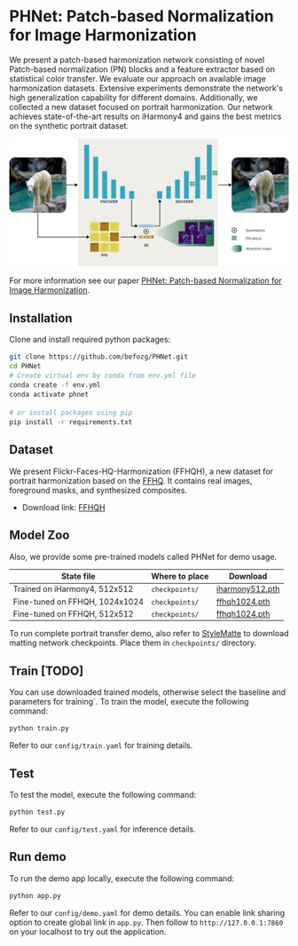 # PHNet: Patch-based Normalization for Image Harmonization

We present a patch-based harmonization network consisting of novel Patch-based normalization (PN) blocks and a feature extractor based on statistical color transfer. We evaluate our approach on available image harmonization datasets. Extensive experiments demonstrate the network's high generalization capability for different domains. Additionally, we collected a new dataset focused on portrait harmonization. Our network achieves state-of-the-art results on iHarmony4 and gains the best metrics on the synthetic portrait dataset.

![example](assets/scheme.jpg)

For more information see our paper [PHNet: Patch-based Normalization for Image Harmonization](https://arxiv.org).

## Installation
Clone and install required python packages:
```bash
git clone https://github.com/befozg/PHNet.git
cd PHNet
# Create virtual env by conda from env.yml file
conda create -f env.yml
conda activate phnet

# or install packages using pip
pip install -r requirements.txt
```

## Dataset
We present Flickr-Faces-HQ-Harmonization (FFHQH), a new dataset for portrait harmonization based on the [FFHQ](https://github.com/NVlabs/ffhq-dataset). It contains real images, foreground masks, and synthesized composites. 

- Download link: [FFHQH](https://n-ws-620xz-pd11.s3pd11.sbercloud.ru/b-ws-620xz-pd11-jux/harmonization/synthetic_ffhq.zip)


## Model Zoo
Also, we provide some pre-trained models called PHNet for demo usage.

| State file                           | Where to place                                   | Download |
|-----------------------------------|-------------------------------------------|----|
| Trained on iHarmony4, 512x512   |   `checkpoints/`        | [iharmony512.pth](https://n-ws-620xz-pd11.s3pd11.sbercloud.ru/b-ws-620xz-pd11-jux/harmonization/iharmony512.pth)|
| Fine-tuned on FFHQH, 1024x1024    |   `checkpoints/`        | [ffhqh1024.pth](https://n-ws-620xz-pd11.s3pd11.sbercloud.ru/b-ws-620xz-pd11-jux/harmonization/ffhqh1024.pth) |
| Fine-tuned on FFHQH, 512x512    |   `checkpoints/`        | [ffhqh1024.pth](https://n-ws-620xz-pd11.s3pd11.sbercloud.ru/b-ws-620xz-pd11-jux/harmonization/ffhqh512.pth) |

To run complete portrait transfer demo, also refer to [StyleMatte](https://github.com/befozg/stylematte) to download matting network checkpoints. Place them in `checkpoints/` directory.

## Train [TODO]
You can use downloaded trained models, otherwise select the baseline and parameters for training`.
To train the model, execute the following command:

```bash
python train.py
```

Refer to our ```config/train.yaml```  for training details.

## Test
To test the model, execute the following command:

```bash
python test.py
```
Refer to our ```config/test.yaml``` for inference details.

## Run demo
To run the demo app locally, execute the following command:

```bash
python app.py
```

Refer to our ```config/demo.yaml``` for demo details.
You can enable link sharing option to create global link in ```app.py```. Then follow to ```http://127.0.0.1:7860``` on your localhost to try out the application.
